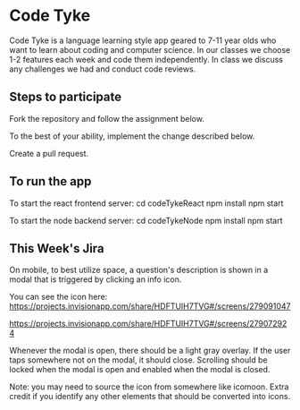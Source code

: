 # Code Tyke

Code Tyke is a language learning style app geared to 7-11 year olds who want to
learn about coding and computer science. In our classes we choose 1-2 features
each week and code them independently. In class we discuss any challenges we had
and conduct code reviews.

## Steps to participate

Fork the repository and follow the assignment below.

To the best of your ability, implement the change described below.

Create a pull request.


## To run the app

To start the react frontend server:
cd codeTykeReact
npm install
npm start

To start the node backend server:
cd codeTykeNode
npm install
npm start


## This Week's Jira

On mobile, to best utilize space, a question's description is shown in a modal that is triggered by clicking an info icon.

You can see the icon here: https://projects.invisionapp.com/share/HDFTUIH7TVG#/screens/279091047

https://projects.invisionapp.com/share/HDFTUIH7TVG#/screens/279072924

Whenever the modal is open, there should be a light gray overlay. If the user taps somewhere not on the modal, it should close. Scrolling should be locked when the modal is open and enabled when the modal is closed.

Note: you may need to source the icon from somewhere like icomoon. Extra credit if you identify any other elements that should be converted into icons. 
